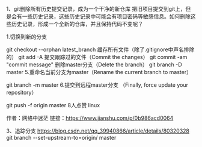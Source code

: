 1、git删除所有历史提交记录，成为一个干净的新仓库
把旧项目提交到git上，但是会有一些历史记录，这些历史记录中可能会有项目密码等敏感信息。如何删除这些历史记录，形成一个全新的仓库，并且保持代码不变呢？

1.切换到新的分支

   git checkout --orphan latest_branch
缓存所有文件（除了.gitignore中声名排除的）
   git add -A
提交跟踪过的文件（Commit the changes）
   git commit -am "commit message"
删除master分支（Delete the branch）
   git branch -D master
5.重命名当前分支为master（Rename the current branch to master）

   git branch -m master
6.提交到远程master分支 （Finally, force update your repository）

   git push -f origin master
8人点赞
linux


作者：网络中迷茫
链接：https://www.jianshu.com/p/0b986acd0064

3、追踪分支
https://blog.csdn.net/qq_39940866/article/details/80320328
git branch --set-upstream-to=origin/<branch> master
